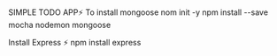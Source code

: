 SIMPLE TODO APP⚡️
To install mongoose
nom init -y
npm install --save mocha nodemon mongoose

Install Express ⚡️
npm install express